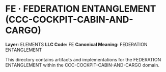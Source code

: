 # FE · FEDERATION ENTANGLEMENT (CCC-COCKPIT-CABIN-AND-CARGO)

**Layer:** ELEMENTS
**LLC Code:** FE
**Canonical Meaning:** FEDERATION ENTANGLEMENT

This directory contains artifacts and implementations for the FEDERATION ENTANGLEMENT within the CCC-COCKPIT-CABIN-AND-CARGO domain.
